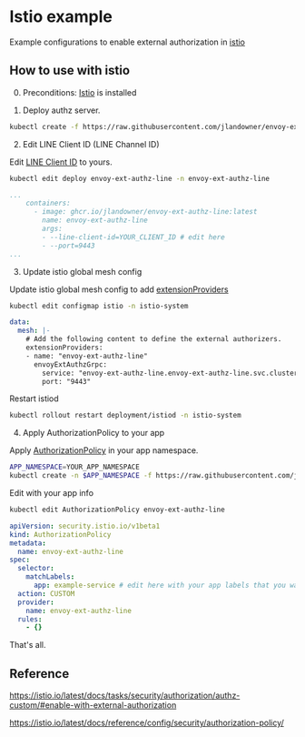 # Istio example

Example configurations to enable external authorization in [istio](https://istio.io/)

## How to use with istio

0. Preconditions: [Istio](https://istio.io/latest/docs/setup/getting-started/) is installed

1. Deploy authz server.

```sh
kubectl create -f https://raw.githubusercontent.com/jlandowner/envoy-ext-authz-line/kubernetes/authz-server.yaml
```

2. Edit LINE Client ID (LINE Channel ID)

Edit [LINE Client ID](https://developers.line.biz/en/reference/line-login) to yours.

```sh
kubectl edit deploy envoy-ext-authz-line -n envoy-ext-authz-line
```

```yaml
...
    containers:
      - image: ghcr.io/jlandowner/envoy-ext-authz-line:latest
        name: envoy-ext-authz-line
        args:
        - --line-client-id=YOUR_CLIENT_ID # edit here
        - --port=9443
...
```

3. Update istio global mesh config

Update istio global mesh config to add [extensionProviders](https://istio.io/latest/docs/reference/config/istio.mesh.v1alpha1/#MeshConfig-ExtensionProvider)

```sh
kubectl edit configmap istio -n istio-system
```

```yaml
data:
  mesh: |-
    # Add the following content to define the external authorizers.
    extensionProviders:
    - name: "envoy-ext-authz-line"
      envoyExtAuthzGrpc:
        service: "envoy-ext-authz-line.envoy-ext-authz-line.svc.cluster.local"
        port: "9443"
```

Restart istiod

```sh
kubectl rollout restart deployment/istiod -n istio-system
```

4. Apply AuthorizationPolicy to your app

Apply [AuthorizationPolicy](https://istio.io/latest/docs/reference/config/security/authorization-policy/) in your app namespace.

```sh
APP_NAMESPACE=YOUR_APP_NAMESPACE
kubectl create -n $APP_NAMESPACE -f https://raw.githubusercontent.com/jlandowner/envoy-ext-authz-line/kubernetes/istio/authz-policy.yaml
```

Edit with your app info

```sh
kubectl edit AuthorizationPolicy envoy-ext-authz-line
```

```yaml
apiVersion: security.istio.io/v1beta1
kind: AuthorizationPolicy
metadata:
  name: envoy-ext-authz-line
spec:
  selector:
    matchLabels:
      app: example-service # edit here with your app labels that you want to make secure.
  action: CUSTOM
  provider:
    name: envoy-ext-authz-line
  rules:
    - {}
```

That's all.

## Reference

https://istio.io/latest/docs/tasks/security/authorization/authz-custom/#enable-with-external-authorization

https://istio.io/latest/docs/reference/config/security/authorization-policy/
